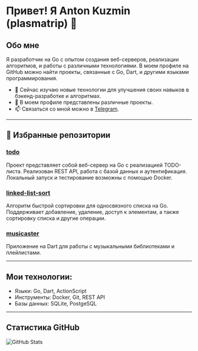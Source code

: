 # Привет! Я Anton Kuzmin (plasmatrip) 👋

## Обо мне

Я разработчик на Go с опытом создания веб-серверов, реализации алгоритмов, и работы с различными технологиями. В моем профиле на GitHub можно найти проекты, связанные с Go, Dart, и другими языками программирования.

- 🌱 Сейчас изучаю новые технологии для улучшения своих навыков в бэкенд-разработке и алгоритмах.
- 🔭 В моем профиле представлены различные проекты.
- 📫 Связаться со мной можно в [Telegram](https://t.me/plasma_trip).

---

## 📂 Избранные репозитории

### [todo](https://github.com/plasmatrip/todo)
Проект представляет собой веб-сервер на Go с реализацией TODO-листа. Реализован REST API, работа с базой данных и аутентификация. Локальный запуск и тестирование возможны с помощью Docker.

### [linked-list-sort](https://github.com/plasmatrip/linked-list-sort)
Алгоритм быстрой сортировки для односвязного списка на Go. Поддерживает добавление, удаление, доступ к элементам, а также сортировку списка и другие операции.

### [musicaster](https://github.com/plasmatrip/musicaster)
Приложение на Dart для работы с музыкальными библиотеками и плейлистами.

---

## Мои технологии:

- Языки: Go, Dart, ActionScript
- Инструменты: Docker, Git, REST API
- Базы данных: SQLite, PostgeSQL

---

## Статистика GitHub

![GitHub Stats](https://github-readme-stats.vercel.app/api?username=plasmatrip&show_icons=true&theme=radical)

